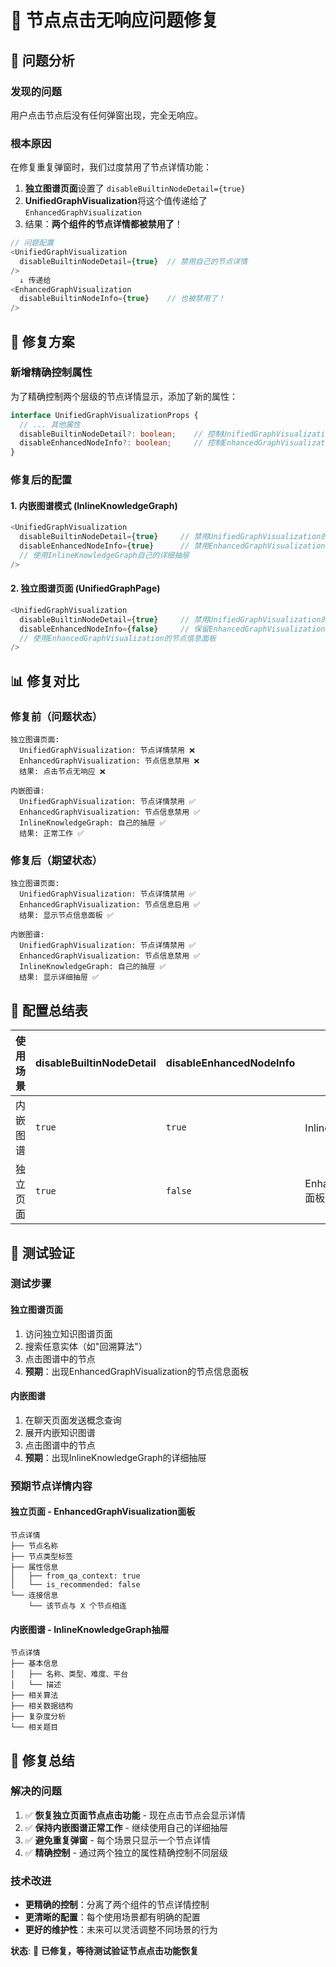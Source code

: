 # 🔧 节点点击无响应问题修复

## 🎯 问题分析

### 发现的问题
用户点击节点后没有任何弹窗出现，完全无响应。

### 根本原因
在修复重复弹窗时，我们过度禁用了节点详情功能：

1. **独立图谱页面**设置了 `disableBuiltinNodeDetail={true}`
2. **UnifiedGraphVisualization**将这个值传递给了 `EnhancedGraphVisualization`
3. 结果：**两个组件的节点详情都被禁用了**！

```typescript
// 问题配置
<UnifiedGraphVisualization 
  disableBuiltinNodeDetail={true}  // 禁用自己的节点详情
/>
  ↓ 传递给
<EnhancedGraphVisualization 
  disableBuiltinNodeInfo={true}    // 也被禁用了！
/>
```

## 🔧 修复方案

### 新增精确控制属性

为了精确控制两个层级的节点详情显示，添加了新的属性：

```typescript
interface UnifiedGraphVisualizationProps {
  // ... 其他属性
  disableBuiltinNodeDetail?: boolean;    // 控制UnifiedGraphVisualization的节点详情
  disableEnhancedNodeInfo?: boolean;     // 控制EnhancedGraphVisualization的节点信息
}
```

### 修复后的配置

#### 1. 内嵌图谱模式 (InlineKnowledgeGraph)
```typescript
<UnifiedGraphVisualization
  disableBuiltinNodeDetail={true}     // 禁用UnifiedGraphVisualization的节点详情
  disableEnhancedNodeInfo={true}      // 禁用EnhancedGraphVisualization的节点信息
  // 使用InlineKnowledgeGraph自己的详细抽屉
/>
```

#### 2. 独立图谱页面 (UnifiedGraphPage)
```typescript
<UnifiedGraphVisualization
  disableBuiltinNodeDetail={true}     // 禁用UnifiedGraphVisualization的节点详情
  disableEnhancedNodeInfo={false}     // 保留EnhancedGraphVisualization的节点信息 ✅
  // 使用EnhancedGraphVisualization的节点信息面板
/>
```

## 📊 修复对比

### 修复前（问题状态）
```
独立图谱页面:
  UnifiedGraphVisualization: 节点详情禁用 ❌
  EnhancedGraphVisualization: 节点信息禁用 ❌
  结果: 点击节点无响应 ❌

内嵌图谱:
  UnifiedGraphVisualization: 节点详情禁用 ✅
  EnhancedGraphVisualization: 节点信息禁用 ✅
  InlineKnowledgeGraph: 自己的抽屉 ✅
  结果: 正常工作 ✅
```

### 修复后（期望状态）
```
独立图谱页面:
  UnifiedGraphVisualization: 节点详情禁用 ✅
  EnhancedGraphVisualization: 节点信息启用 ✅
  结果: 显示节点信息面板 ✅

内嵌图谱:
  UnifiedGraphVisualization: 节点详情禁用 ✅
  EnhancedGraphVisualization: 节点信息禁用 ✅
  InlineKnowledgeGraph: 自己的抽屉 ✅
  结果: 显示详细抽屉 ✅
```

## 🎯 配置总结表

| 使用场景 | disableBuiltinNodeDetail | disableEnhancedNodeInfo | 节点详情来源 |
|----------|-------------------------|------------------------|--------------|
| 内嵌图谱 | `true` | `true` | InlineKnowledgeGraph抽屉 |
| 独立页面 | `true` | `false` | EnhancedGraphVisualization面板 |

## 🚀 测试验证

### 测试步骤

#### 独立图谱页面
1. 访问独立知识图谱页面
2. 搜索任意实体（如"回溯算法"）
3. 点击图谱中的节点
4. **预期**：出现EnhancedGraphVisualization的节点信息面板

#### 内嵌图谱
1. 在聊天页面发送概念查询
2. 展开内嵌知识图谱
3. 点击图谱中的节点
4. **预期**：出现InlineKnowledgeGraph的详细抽屉

### 预期节点详情内容

#### 独立页面 - EnhancedGraphVisualization面板
```
节点详情
├── 节点名称
├── 节点类型标签
├── 属性信息
│   ├── from_qa_context: true
│   └── is_recommended: false
└── 连接信息
    └── 该节点与 X 个节点相连
```

#### 内嵌图谱 - InlineKnowledgeGraph抽屉
```
节点详情
├── 基本信息
│   ├── 名称、类型、难度、平台
│   └── 描述
├── 相关算法
├── 相关数据结构
├── 复杂度分析
└── 相关题目
```

## 🎉 修复总结

### 解决的问题
1. ✅ **恢复独立页面节点点击功能** - 现在点击节点会显示详情
2. ✅ **保持内嵌图谱正常工作** - 继续使用自己的详细抽屉
3. ✅ **避免重复弹窗** - 每个场景只显示一个节点详情
4. ✅ **精确控制** - 通过两个独立的属性精确控制不同层级

### 技术改进
- **更精确的控制**：分离了两个组件的节点详情控制
- **更清晰的配置**：每个使用场景都有明确的配置
- **更好的维护性**：未来可以灵活调整不同场景的行为

**状态**: 🎯 **已修复，等待测试验证节点点击功能恢复**
